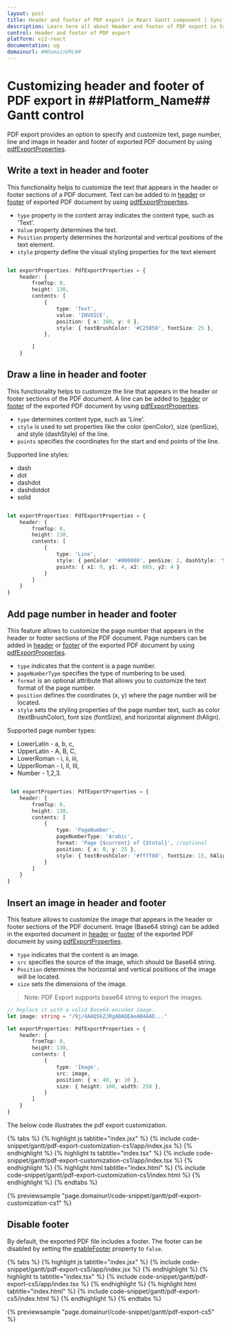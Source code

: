 ```yaml
---
layout: post
title: Header and footer of PDF export in React Gantt component | Syncfusion
description: Learn here all about Header and footer of PDF export in Syncfusion React Gantt component of Syncfusion Essential JS 2 and more.
control: Header and footer of PDF export
platform: ej2-react
documentation: ug
domainurl: ##DomainURL##
---
```


# Customizing header and footer of PDF export in ##Platform_Name## Gantt control

PDF export provides an option to specify and customize text, page number, line and image in header and footer of exported PDF document by using [pdfExportProperties](https://helpej2.syncfusion.com/react/documentation/api/gantt/pdfExportProperties/).

## Write a text in header and footer

This functionality helps to customize the text that appears in the header or footer sections of a PDF document. Text can be added to in [header](https://helpej2.syncfusion.com/react/documentation/api/gantt/pdfHeader/) or [footer](https://helpej2.syncfusion.com/react/documentation/api/gantt/pdfFooter/) of exported PDF document by using [pdfExportProperties](https://helpej2.syncfusion.com/react/documentation/api/gantt/pdfExportProperties/).

* `type` property in the content array indicates the content type, such as 'Text'.
* `Value` property determines the text. 
* `Position` property determines the horizontal and vertical positions of the text element.
* `style` property define the visual styling properties for the text element

```ts

let exportProperties: PdfExportProperties = {
    header: {
        fromTop: 0,
        height: 130,
        contents: [
            {
                type: 'Text',
                value: 'INVOICE',
                position: { x: 380, y: 0 },
                style: { textBrushColor: '#C25050', fontSize: 25 },
            },

        ]
    }

```

## Draw a line in header and footer

This functionality helps to customize the line that appears in the header or footer sections of the PDF document. A line can be added to [header](https://helpej2.syncfusion.com/react/documentation/api/gantt/pdfHeader/) or [footer](https://helpej2.syncfusion.com/react/documentation/api/gantt/pdfFooter/) of the exported PDF document by using [pdfExportProperties](https://helpej2.syncfusion.com/react/documentation/api/gantt/pdfExportProperties/).

* `type` determines content type, such as 'Line'.
* `style` is used to set properties like the color (penColor), size (penSize), and style (dashStyle) of the line.
* `points` specifies the coordinates for the start and end points of the line.

Supported line styles:
* dash
* dot
* dashdot
* dashdotdot
* solid

```ts

let exportProperties: PdfExportProperties = {
    header: {
        fromTop: 0,
        height: 130,
        contents: [
            {
                type: 'Line',
                style: { penColor: '#000080', penSize: 2, dashStyle: 'Solid' },
                points: { x1: 0, y1: 4, x2: 685, y2: 4 }
            }
        ]
    }
}

```

## Add page number in header and footer

This feature allows to customize the page number that appears in the header or footer sections of the PDF document. Page numbers can be added in [header](https://helpej2.syncfusion.com/react/documentation/api/gantt/pdfHeader/) or [footer](https://helpej2.syncfusion.com/react/documentation/api/gantt/pdfFooter/) of the exported PDF document by using [pdfExportProperties](https://helpej2.syncfusion.com/react/documentation/api/gantt/pdfExportProperties/).

* `type` indicates that the content is a page number.
* `pageNumberType` specifies the type of numbering to be used.
* `format` is an optional attribute that allows you to customize the text format of the page number.
* `position` defines the coordinates (x, y) where the page number will be located.
* `style` sets the styling properties of the page number text, such as color (textBrushColor), font size (fontSize), and horizontal alignment (hAlign).

Supported page number types:
* LowerLatin - a, b, c,
* UpperLatin - A, B, C,
* LowerRoman - i, ii, iii,
* UpperRoman - I, II, III,
* Number - 1,2,3.

```ts

 let exportProperties: PdfExportProperties = {
    header: {
        fromTop: 0,
        height: 130,
        contents: [
            {
                type: 'PageNumber',
                pageNumberType: 'Arabic',
                format: 'Page {$current} of {$total}', //optional
                position: { x: 0, y: 25 },
                style: { textBrushColor: '#ffff80', fontSize: 15, hAlign: 'Center' }
            }
        ]
    }
}

```

## Insert an image in header and footer

This feature allows to customize the image that appears in the header or footer sections of the PDF document. Image (Base64 string) can be added in the exported document in [header](https://helpej2.syncfusion.com/react/documentation/api/gantt/pdfHeader/) or [footer](https://helpej2.syncfusion.com/react/documentation/api/gantt/pdfFooter/) of the exported PDF document by using [pdfExportProperties](https://helpej2.syncfusion.com/react/documentation/api/gantt/pdfExportProperties/).

* `type` indicates that the content is an image.
* `src` specifies the source of the image, which should be Base64 string. 
* `Position` determines the horizontal and vertical positions of the image will be located.
* `size` sets the dimensions of the image.

>Note: PDF Export supports base64 string to export the images.

```ts
// Replace it with a valid Base64-encoded image.
let image: string = "/9j/4AAQSkZJRgABAQEAeAB4AAD..." 

let exportProperties: PdfExportProperties = {
    header: {
        fromTop: 0,
        height: 130,
        contents: [
            {
                type: 'Image',
                src: image,
                position: { x: 40, y: 10 },
                size: { height: 100, width: 250 },
            }
        ]
    }
}

```

The below code illustrates the pdf export customization.

{% tabs %}
{% highlight js tabtitle="index.jsx" %}
{% include code-snippet/gantt/pdf-export-customization-cs1/app/index.jsx %}
{% endhighlight %}
{% highlight ts tabtitle="index.tsx" %}
{% include code-snippet/gantt/pdf-export-customization-cs1/app/index.tsx %}
{% endhighlight %}
{% highlight html tabtitle="index.html" %}
{% include code-snippet/gantt/pdf-export-customization-cs1/index.html %}
{% endhighlight %}
{% endtabs %}
        
{% previewsample "page.domainurl/code-snippet/gantt/pdf-export-customization-cs1" %}

## Disable footer 

By default, the exported PDF file includes a footer. The footer can be disabled by setting the [enableFooter](https://helpej2.syncfusion.com/react/documentation/api/gantt/pdfExportProperties/#enableFooter) property to `false`.

{% tabs %}
{% highlight js tabtitle="index.jsx" %}
{% include code-snippet/gantt/pdf-export-cs5/app/index.jsx %}
{% endhighlight %}
{% highlight ts tabtitle="index.tsx" %}
{% include code-snippet/gantt/pdf-export-cs5/app/index.tsx %}
{% endhighlight %}
{% highlight html tabtitle="index.html" %}
{% include code-snippet/gantt/pdf-export-cs5/index.html %}
{% endhighlight %}
{% endtabs %}
        
{% previewsample "page.domainurl/code-snippet/gantt/pdf-export-cs5" %}

